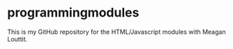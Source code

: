 # programmingmodules
This is my GitHub repository for the HTML/Javascript modules with Meagan Louttit.
